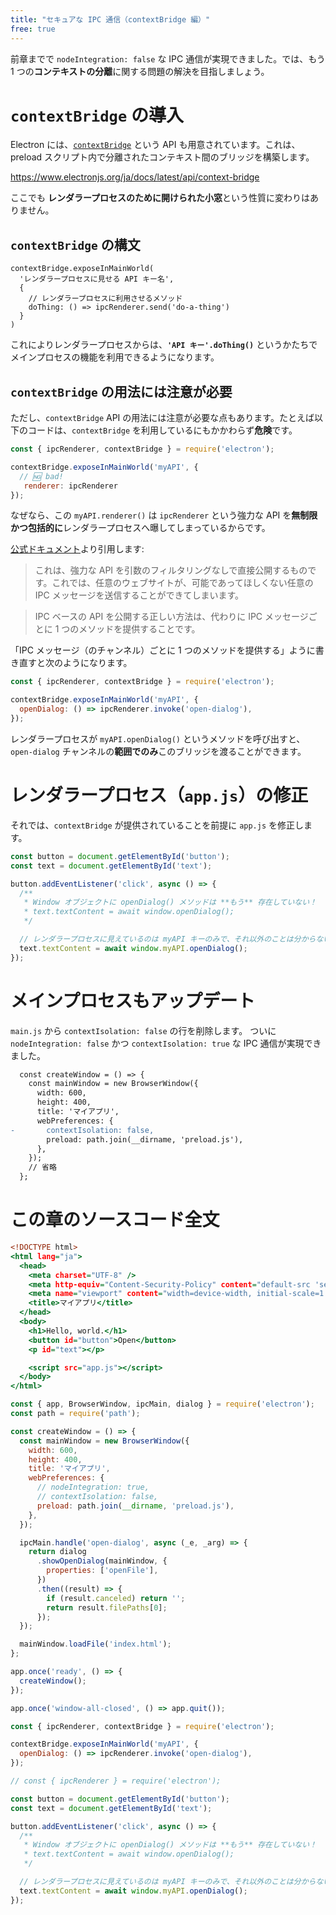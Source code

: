 ```yaml
---
title: "セキュアな IPC 通信（contextBridge 編）"
free: true
---
```


前章までで `nodeIntegration: false` な IPC 通信が実現できました。では、もう 1 つの**コンテキストの分離**に関する問題の解決を目指しましょう。

# `contextBridge` の導入

Electron には、[`contextBridge`](https://www.electronjs.org/ja/docs/latest/api/context-bridge) という API も用意されています。これは、preload スクリプト内で分離されたコンテキスト間のブリッジを構築します。

https://www.electronjs.org/ja/docs/latest/api/context-bridge

ここでも **レンダラープロセスのために開けられた小窓**という性質に変わりはありません。

## `contextBridge` の構文

```javascript:構文
contextBridge.exposeInMainWorld(
  'レンダラープロセスに見せる API キー名',
  {
    // レンダラープロセスに利用させるメソッド
    doThing: () => ipcRenderer.send('do-a-thing')
  }
)
```

これによりレンダラープロセスからは、**`'API キー'.doThing()`** というかたちでメインプロセスの機能を利用できるようになります。

## `contextBridge` の用法には注意が必要

ただし、`contextBridge` API の用法には注意が必要な点もあります。たとえば以下のコードは、`contextBridge` を利用しているにもかかわらず**危険**です。

```javascript:preload.js
const { ipcRenderer, contextBridge } = require('electron');

contextBridge.exposeInMainWorld('myAPI', {
  // 🆖 bad!
   renderer: ipcRenderer
});
```

なぜなら、この `myAPI.renderer()` は `ipcRenderer` という強力な API を**無制限かつ包括的に**レンダラープロセスへ曝してしまっているからです。

[公式ドキュメント](https://www.electronjs.org/ja/docs/latest/tutorial/context-isolation)より引用します:

> これは、強力な API を引数のフィルタリングなしで直接公開するものです。これでは、任意のウェブサイトが、可能であってほしくない任意の IPC メッセージを送信することができてしまいます。

> IPC ベースの API を公開する正しい方法は、代わりに IPC メッセージごとに 1 つのメソッドを提供することです。

「IPC メッセージ（のチャンネル）ごとに 1 つのメソッドを提供する」ように書き直すと次のようになります。

```javascript:preload.js
const { ipcRenderer, contextBridge } = require('electron');

contextBridge.exposeInMainWorld('myAPI', {
  openDialog: () => ipcRenderer.invoke('open-dialog'),
});
```

レンダラープロセスが `myAPI.openDialog()` というメソッドを呼び出すと、`open-dialog` チャンネルの**範囲でのみ**このブリッジを渡ることができます。

# レンダラープロセス（`app.js`）の修正

それでは、`contextBridge` が提供されていることを前提に `app.js` を修正します。

```javascript:app.js
const button = document.getElementById('button');
const text = document.getElementById('text');

button.addEventListener('click', async () => {
  /**
   * Window オブジェクトに openDialog() メソッドは **もう** 存在していない！
   * text.textContent = await window.openDialog();
   */

  // レンダラープロセスに見えているのは myAPI キーのみで、それ以外のことは分からない
  text.textContent = await window.myAPI.openDialog();
});
```

# メインプロセスもアップデート

`main.js` から `contextIsolation: false` の行を削除します。
ついに `nodeIntegration: false` かつ `contextIsolation: true` な IPC 通信が実現できました。

```diff javascript:main.js
  const createWindow = () => {
    const mainWindow = new BrowserWindow({
      width: 600,
      height: 400,
      title: 'マイアプリ',
      webPreferences: {
-       contextIsolation: false,
        preload: path.join(__dirname, 'preload.js'),
      },
    });
    // 省略
  };
```

# この章のソースコード全文

```html:index.html
<!DOCTYPE html>
<html lang="ja">
  <head>
    <meta charset="UTF-8" />
    <meta http-equiv="Content-Security-Policy" content="default-src 'self'" />
    <meta name="viewport" content="width=device-width, initial-scale=1.0" />
    <title>マイアプリ</title>
  </head>
  <body>
    <h1>Hello, world.</h1>
    <button id="button">Open</button>
    <p id="text"></p>

    <script src="app.js"></script>
  </body>
</html>
```

```javascript:main.js
const { app, BrowserWindow, ipcMain, dialog } = require('electron');
const path = require('path');

const createWindow = () => {
  const mainWindow = new BrowserWindow({
    width: 600,
    height: 400,
    title: 'マイアプリ',
    webPreferences: {
      // nodeIntegration: true,
      // contextIsolation: false,
      preload: path.join(__dirname, 'preload.js'),
    },
  });

  ipcMain.handle('open-dialog', async (_e, _arg) => {
    return dialog
      .showOpenDialog(mainWindow, {
        properties: ['openFile'],
      })
      .then((result) => {
        if (result.canceled) return '';
        return result.filePaths[0];
      });
  });

  mainWindow.loadFile('index.html');
};

app.once('ready', () => {
  createWindow();
});

app.once('window-all-closed', () => app.quit());
```

```javascript:preload.js
const { ipcRenderer, contextBridge } = require('electron');

contextBridge.exposeInMainWorld('myAPI', {
  openDialog: () => ipcRenderer.invoke('open-dialog'),
});
```

```javascript:app.js
// const { ipcRenderer } = require('electron');

const button = document.getElementById('button');
const text = document.getElementById('text');

button.addEventListener('click', async () => {
  /**
   * Window オブジェクトに openDialog() メソッドは **もう** 存在していない！
   * text.textContent = await window.openDialog();
   */

  // レンダラープロセスに見えているのは myAPI キーのみで、それ以外のことは分からない
  text.textContent = await window.myAPI.openDialog();
});
```
